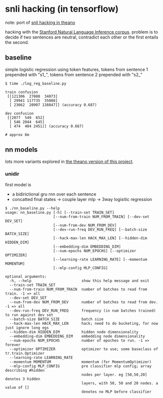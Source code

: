 # snli hacking (in tensorflow)

note: port of [snli hacking in theano](https://github.com/matpalm/snli_nn)

hacking with the [Stanford Natural Language Inference corpus](http://nlp.stanford.edu/projects/snli/). problem is to decide if two sentences are neutral, contradict each other or the first entails the second.

## baseline

simple logistic regression using token features, tokens from sentence 1 prepended with
"s1_", tokens from sentence 2 prepended with "s2_"

```
$ time ./log_reg_baseline.py

train confusion
 [[121306  27808  34073]
  [ 29941 117735  35088]
  [ 23662  20907 138847]] (accuracy 0.687)

dev confusion
 [[2077  549  652]
  [ 546 2044  645]
  [ 474  404 2451]] (accuracy 0.667)

# approx 6m
```

## nn models

lots more variants explored in 
[the theano version of this project](https://github.com/matpalm/snli_nn).

### unidir

first model is 
* a bidirictional gru rnn over each sentence
* concatted final states -> couple layer mlp -> 3way logisitic regression

```
$ ./nn_baseline.py --help
usage: nn_baseline.py [-h] [--train-set TRAIN_SET]
                      [--num-from-train NUM_FROM_TRAIN] [--dev-set DEV_SET]
                      [--num-from-dev NUM_FROM_DEV]
                      [--dev-run-freq DEV_RUN_FREQ] [--batch-size BATCH_SIZE]
                      [--hack-max-len HACK_MAX_LEN] [--hidden-dim HIDDEN_DIM]
                      [--embedding-dim EMBEDDING_DIM]
                      [--num-epochs NUM_EPOCHS] [--optimizer OPTIMIZER]
                      [--learning-rate LEARNING_RATE] [--momentum MOMENTUM]
                      [--mlp-config MLP_CONFIG]

optional arguments:
  -h, --help                       show this help message and exit
  --train-set TRAIN_SET
  --num-from-train NUM_FROM_TRAIN  number of batches to read from train. -1 => all
  --dev-set DEV_SET
  --num-from-dev NUM_FROM_DEV      number of batches to read from dev. -1 => all
  --dev-run-freq DEV_RUN_FREQ      frequency (in num batches trained) to run against dev set
  --batch-size BATCH_SIZE          batch size
  --hack-max-len HACK_MAX_LEN      hack; need to do bucketing, for now just ignore long egs
  --hidden-dim HIDDEN_DIM          hidden node dimensionality
  --embedding-dim EMBEDDING_DIM    embedding node dimensionality
  --num-epochs NUM_EPOCHS          number of epoches to run. -1 => forever
  --optimizer OPTIMIZER            optimizer to use; some baseclass of tr.train.Optimizer
  --learning-rate LEARNING_RATE
  --momentum MOMENTUM              momentum (for MomentumOptimizer)
  --mlp-config MLP_CONFIG          pre classifier mlp config; array describing #hidden
                                   nodes per layer. eg [50,50,20] denotes 3 hidden
                                   layers, with 50, 50 and 20 nodes. a value of []
                                   denotes no MLP before classifier
```
